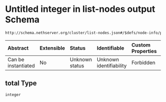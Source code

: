 # Untitled integer in list-nodes output Schema

```txt
http://schema.nethserver.org/cluster/list-nodes.json#/$defs/node-info/properties/disks/items/properties/total
```



| Abstract            | Extensible | Status         | Identifiable            | Custom Properties | Additional Properties | Access Restrictions | Defined In                                                          |
| :------------------ | :--------- | :------------- | :---------------------- | :---------------- | :-------------------- | :------------------ | :------------------------------------------------------------------ |
| Can be instantiated | No         | Unknown status | Unknown identifiability | Forbidden         | Allowed               | none                | [list-nodes.json\*](cluster/list-nodes.json "open original schema") |

## total Type

`integer`
